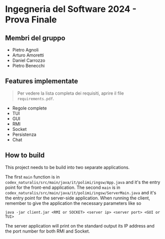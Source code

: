 # Ingegneria del Software 2024 - Prova Finale

## Membri del gruppo

- Pietro Agnoli
- Arturo Amoretti
- Daniel Carrozzo
- Pietro Benecchi

## Features implementate

>Per vedere la lista completa dei requisiti, aprire il file `requirements.pdf`.

- Regole complete
- TUI
- GUI
- RMI
- Socket
- Persistenza
- Chat

## How to build

This project needs to be build into two separate applications.

The first `main` function is in `codex_naturalis/src/main/java/it/polimi/ingsw/App.java` and it's the entry point for the front-end application. The second `main` is in `codex_naturalis/src/main/java/it/polimi/ingsw/ServerMain.java` and it's the entry point for the server-side application. When running the client, remember to give the application the necessary parameters like so

```
java -jar client.jar <RMI or SOCKET> <server ip> <server port> <GUI or TUI>
```

The server application will print on the standard output its IP address and the port number for both RMI and Socket.
